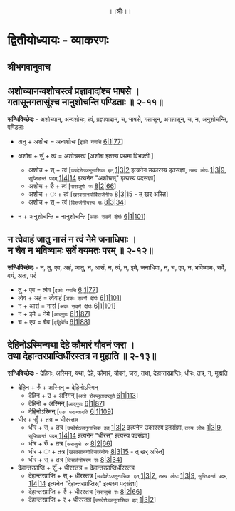 <p align="center"> ।।श्रीः।। </p>

# द्वितीयोध्यायः - व्याकरणः 

## श्रीभगवानुवाच
## अशोच्यानन्वशोचस्त्वं प्रज्ञावादांश्च भाषसे । <br> गतासूनगतासूंश्च नानुशोचन्ति पण्डिताः ॥ २-११॥

**सन्धिविच्छेदः** - अशोच्यान्, अन्वशोचः, त्वं, प्रज्ञावादान्, च, भाषसे, गतासून्, अगतासून्, च, न, अनुशोचन्ति, पण्डिताः

* अनु + अशोचः = अन्वशोचः [`इको यणचि` [6|1|77](http://ashtadhyayi.com/sutraani/6/1/77)]

* अशोच + सुँ + त्वं = अशोचस्त्वं [अशोच इतस्य प्रथमा विभक्ती ]
    * अशोच + स् + त्वं [`उपदेशेऽजनुनासिक इत्` [1|3|2](http://ashtadhyayi.com/sutraani/1/3/2) इत्यनेन उकारस्य इतसंज्ञा, `तस्य लोपः` [1|3|9](http://ashtadhyayi.com/sutraani/1/3/9), `सुप्तिङन्तं पदम्` [1|4|14](http://ashtadhyayi.com/sutraani/1/4/14) इत्यनेन "अशोचस्" इत्यस्य पदसंज्ञा]
    * अशोच + रुँ + त्वं [`ससजुषो रुः` [8|2|66](http://ashtadhyayi.com/sutraani/8/2/66)]
    * अशोच + ः  + त्वं [`खरवसानयोर्विसर्जनीयः` [8|3|15](http://ashtadhyayi.com/sutraani/8/3/15) - त् खर् अस्ति]
    * अशोच + स् + त्वं [`विसर्जनीयस्य सः` [8|3|34](http://ashtadhyayi.com/sutraani/8/3/34)]
* न + अनुशोचन्ति =  नानुशोचन्ति [`अकः सवर्णे दीर्घः` [6|1|101](http://ashtadhyayi.com/sutraani/6/1/101)]

## न त्वेवाहं जातु नासं न त्वं नेमे जनाधिपाः । <br> न चैव न भविष्यामः सर्वे वयमतः परम् ॥ २-१२॥

**सन्धिविच्छेदः** - न, तु, एव, अहं, जातु, न, आसं, न, त्वं, न, इमे, जनाधिपाः, न, च, एव, न, भविष्यामः, सर्वे, वयं, अतः, परं 

* तु + एव = त्वेव [`इको यणचि` [6|1|77](http://ashtadhyayi.com/sutraani/6/1/77)]
* त्वेव + अहं = त्वेवाहं [`अकः सवर्णे दीर्घः` [6|1|101](http://ashtadhyayi.com/sutraani/6/1/101)]
* न + आसं = नासं [`अकः सवर्णे दीर्घः` [6|1|101](http://ashtadhyayi.com/sutraani/6/1/101)]
* न + इमे = नेमे [`आद्गुणः` [6|1|87](http://ashtadhyayi.com/sutraani/6/1/87)]
* च + एव = चैव [`वृद्धिरेचि` [6|1|88](http://ashtadhyayi.com/sutraani/6/1/88)]

## देहिनोऽस्मिन्यथा देहे कौमारं यौवनं जरा । <br> तथा देहान्तरप्राप्तिर्धीरस्तत्र न मुह्यति ॥ २-१३॥

**सन्धिविच्छेदः** - देहिनः, अस्मिन्, यथा, देहे, कौमारं, यौवनं, जरा, तथा, देहान्तरप्राप्तिः, धीरः, तत्र, न, मुह्यति 

* देहिन + रुँ + अस्मिन् = देहिनोऽस्मिन्
    * देहिन + उ + अस्मिन् [`अतो रोरप्लुतादप्लुते` [6|1|113](http://ashtadhyayi.com/sutraani/6/1/113)]
    * देहिनो + अस्मिन् [`आद्गुणः` [6|1|87](http://ashtadhyayi.com/sutraani/6/1/87)]
    * देहिनोऽस्मिन् [`एङः पदान्तादति` [6|1|109](http://ashtadhyayi.com/sutraani/6/1/109)]
* धीर + सुँ + तत्र = धीरस्तत्र
    * धीर + स् + तत्र [`उपदेशेऽजनुनासिक इत्` [1|3|2](http://ashtadhyayi.com/sutraani/1/3/2) इत्यनेन उकारस्य इतसंज्ञा, `तस्य लोपः` [1|3|9](http://ashtadhyayi.com/sutraani/1/3/9), `सुप्तिङन्तं पदम्` [1|4|14](http://ashtadhyayi.com/sutraani/1/4/14) इत्यनेन "धीरस्" इत्यस्य पदसंज्ञा]
    * धीर + रुँ + तत्र [`ससजुषो रुः` [8|2|66](http://ashtadhyayi.com/sutraani/8/2/66)]
    * धीर + ः + तत्र [`खरवसानयोर्विसर्जनीयः` [8|3|15](http://ashtadhyayi.com/sutraani/8/3/15) - त् खर् अस्ति]
    * धीर + स् + तत्र [`विसर्जनीयस्य सः` [8|3|34](http://ashtadhyayi.com/sutraani/8/3/34)]
* देहान्तरप्राप्ति + सुँ + धीरस्तत्र = देहान्तरप्राप्तिर्धीरस्तत्र
    * देहान्तरप्राप्ति + स् + धीरस्तत्र [`उपदेशेऽजनुनासिक इत्` [1|3|2](http://ashtadhyayi.com/sutraani/1/3/2), `तस्य लोपः` [1|3|9](http://ashtadhyayi.com/sutraani/1/3/9), `सुप्तिङन्तं पदम्` [1|4|14](http://ashtadhyayi.com/sutraani/1/4/14) इत्यनेन "देहान्तरप्राप्तिस्" इत्यस्य पदसंज्ञा]
    * देहान्तरप्राप्ति + रुँ + धीरस्तत्र [`ससजुषो रुः` [8|2|66](http://ashtadhyayi.com/sutraani/8/2/66)]
    * देहान्तरप्राप्ति + र् + धीरस्तत्र [`उपदेशेऽजनुनासिक इत्` [1|3|2](http://ashtadhyayi.com/sutraani/1/3/2)]

